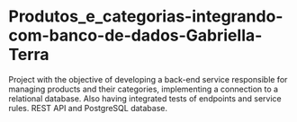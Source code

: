 # Produtos_e_categorias-integrando-com-banco-de-dados-Gabriella-Terra
Project with the objective of developing a back-end service responsible for managing products and their categories, implementing a connection to a relational database. Also having integrated tests of endpoints and service rules. REST API and PostgreSQL database.
